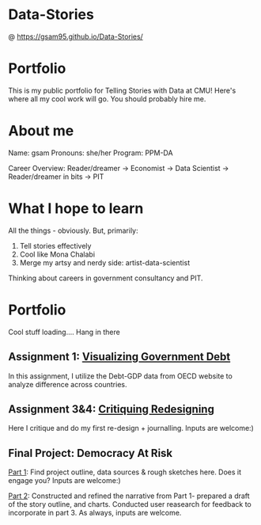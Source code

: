 # Data-Stories

@ https://gsam95.github.io/Data-Stories/

# Portfolio
This is my public portfolio for Telling Stories with Data at CMU!  Here's where all my cool work will go.  You should probably hire me. 

# About me
Name: gsam
Pronouns: she/her
Program: PPM-DA

Career Overview: Reader/dreamer -> Economist -> Data Scientist -> Reader/dreamer in bits -> PIT

# What I hope to learn
All the things - obviously. But, primarily: 

1. Tell stories effectively
2. Cool like Mona Chalabi
3. Merge my artsy and nerdy side: artist-data-scientist

Thinking about careers in government consultancy and PIT.

# Portfolio
Cool stuff loading....
Hang in there

## Assignment 1: [Visualizing Government Debt](visualizing-government-debt)
In this assignment, I utilize the Debt-GDP data from OECD website to analyze difference across countries.
   

## Assignment 3&4: [Critiquing Redesigning](critiquing-redesigning)
Here I critique and do my first re-design +  journalling. Inputs are welcome:)

## Final Project: Democracy At Risk
[Part 1](/part-1.md): Find project outline, data sources & rough sketches here. Does it engage you? Inputs are welcome:)

[Part 2](/part-2.md): Constructed and refined the narrative from Part 1- prepared a draft of the story outline, and charts. Conducted user reasearch for feedback to incorporate in part 3. As always, inputs are welcome.


